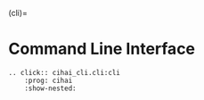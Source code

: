 (cli)=

# Command Line Interface

```{eval-rst}
.. click:: cihai_cli.cli:cli
    :prog: cihai
    :show-nested:
```
